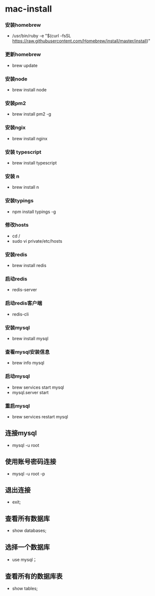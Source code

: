 # mac-install

###  安装homebrew
- /usr/bin/ruby -e "$(curl -fsSL https://raw.githubusercontent.com/Homebrew/install/master/install)"

### 更新homebrew
- brew update

### 安装node
- brew install node

### 安装pm2
- brew install pm2 -g

### 安装ngix
- brew install nginx
### 安装 typescript
- brew install typescript

### 安装 n
- brew install n

### 安装typings
- npm install typings -g

### 修改hosts
- cd /
- sudo vi private/etc/hosts

### 安装redis
- brew install redis

### 启动redis
- redis-server

### 启动redis客户端
- redis-cli


### 安装mysql
- brew install mysql

### 查看mysql安装信息
- brew info mysql

### 启动mysql
- brew services start mysql
- mysql.server start

### 重启mysql
- brew services restart mysql

## 连接mysql
- mysql -u root

## 使用账号密码连接
- mysql -u root -p

## 退出连接
- exit;

## 查看所有数据库
- show databases;

## 选择一个数据库
- use mysql；

## 查看所有的数据库表
- show tables;

